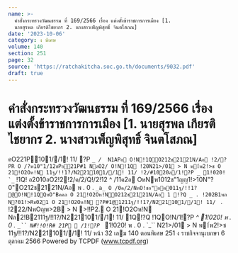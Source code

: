```yaml
---
name: >-
  คำสั่งกระทรวงวัฒนธรรม ที่ 169/2566 เรื่อง แต่งตั้งข้าราชการการเมือง [1.
  นายสุรพล เกียรติไชยากร 2. นางสาวเพ็ญพิสุทธิ์ จินตโสภณ]
date: '2023-10-06'
category: ง พิเศษ
volume: 140
section: 251
page: 32
source: 'https://ratchakitcha.soc.go.th/documents/9032.pdf'
draft: true
---
```


# คำสั่งกระทรวงวัฒนธรรม ที่ 169/2566 เรื่อง แต่งตั้งข้าราชการการเมือง [1. นายสุรพล เกียรติไชยากร 2. นางสาวเพ็ญพิสุทธิ์ จินตโสภณ]

คO221P101//1! 11/ ?P _`_ / `_`` N1APอ O!N!1QO212ช2121N/Aอ !2/?PR O /?พ10"1/12ชPอ21P#1 NลO2/ O!N!1Q !20N21>/01 > N พ1์พ2!>ช O 21!O2Oห!N 11ฐ/!!1?/N221101//1! 11/ !2/#1020ล/1!?P _ 1!020! `_`` !1Q! อ2010อO2!2!2/ค/2/Q!/2!12 ^ /11ค2อ OหNพ1012ช"1ญญ1!>10N"?0"O212ช2121N/Aอ พ . 0 . `_a_ O /0ค/2/NหO!ชอ"อค011ฐ/!!1? @O!N!1QQหO"Bคคล O 21!O2Oห!NO212ช2121N/Aอ 1 !?Q _ . !202B1พล N?01!>Rช021 O 21!O2Oห!N ?P#1@1211ฐ/!!1?/N221101//1! 11/ ` . !222/NพOญพ>2B > N >!!P2. O 21!O2Oห!N Nล2!B2111ฐ/!!1?/N221101//1! 11/ 1Q!?Q !1QO!N/1!?P _^ 1!020! พ . 0 . `_`` N#็!!O!R# 21P  /1!?P `_ 1!020! พ . 0 . `_`` N21>/01 > N พ1์พ2!>ช 11ฐ/!!1?/N221101//1! 11/ หน้า 32 เลม 140 ตอนพิเศษ 251 ง ราชกิจจานุเบกษา 6 ตุลาคม 2566 Powered by TCPDF (www.tcpdf.org)
